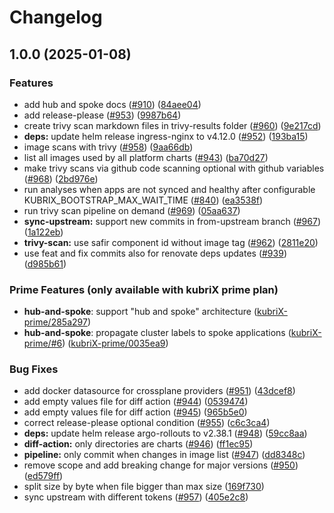 # Changelog

## 1.0.0 (2025-01-08)


### Features

* add hub and spoke docs ([#910](https://github.com/suxess-it/kubriX/issues/910)) ([84aee04](https://github.com/suxess-it/kubriX/commit/84aee04deb4db80cb4d5e51774086b80daa863c8))
* add release-please ([#953](https://github.com/suxess-it/kubriX/issues/953)) ([9987b64](https://github.com/suxess-it/kubriX/commit/9987b644165e4d7e0a05b3cb91d67e6164a37a12))
* create trivy scan markdown files in trivy-results folder ([#960](https://github.com/suxess-it/kubriX/issues/960)) ([9e217cd](https://github.com/suxess-it/kubriX/commit/9e217cd5487895f53019e3d7a0dbbaf47ad35bf9))
* **deps:** update helm release ingress-nginx to v4.12.0 ([#952](https://github.com/suxess-it/kubriX/issues/952)) ([193ba15](https://github.com/suxess-it/kubriX/commit/193ba150b634c231b6ad8cf27caec34e06a42689))
* image scans with trivy ([#958](https://github.com/suxess-it/kubriX/issues/958)) ([9aa66db](https://github.com/suxess-it/kubriX/commit/9aa66db6348bebe509a5e2012222cac8cfec92cc))
* list all images used by all platform charts ([#943](https://github.com/suxess-it/kubriX/issues/943)) ([ba70d27](https://github.com/suxess-it/kubriX/commit/ba70d27dfe4166c6c3b974abef00135fa5a7e574))
* make trivy scans via github code scanning optional with github variables ([#968](https://github.com/suxess-it/kubriX/issues/968)) ([2bd976e](https://github.com/suxess-it/kubriX/commit/2bd976e778848d97bb93a60fdd8b4a2bd80e909d))
* run analyses when apps are not synced and healthy after configurable KUBRIX_BOOTSTRAP_MAX_WAIT_TIME ([#840](https://github.com/suxess-it/kubriX/issues/840)) ([ea3538f](https://github.com/suxess-it/kubriX/commit/ea3538f70e3ef9b9d53210e1087dfabac3a5a567))
* run trivy scan pipeline on demand ([#969](https://github.com/suxess-it/kubriX/issues/969)) ([05aa637](https://github.com/suxess-it/kubriX/commit/05aa637234f2543d07508cb630525fce0fd993b2))
* **sync-upstream:** support new commits in from-upstream branch ([#967](https://github.com/suxess-it/kubriX/issues/967)) ([1a122eb](https://github.com/suxess-it/kubriX/commit/1a122eb5ded2bdda083e413bc8701c322118a00b))
* **trivy-scan:** use safir component id without image tag ([#962](https://github.com/suxess-it/kubriX/issues/962)) ([2811e20](https://github.com/suxess-it/kubriX/commit/2811e20c011fdfd7cbf275711cd563317051a391))
* use feat and fix commits also for renovate deps updates ([#939](https://github.com/suxess-it/kubriX/issues/939)) ([d985b61](https://github.com/suxess-it/kubriX/commit/d985b61aa7399c0ab5dbf96ef0995fa0f4fe5111))

### Prime Features (only available with kubriX prime plan)

* **hub-and-spoke**: support "hub and spoke" architecture ([kubriX-prime/285a297](https://github.com/suxess-it/kubriX-prime/commit/285a29717068a242441dee8f14b568fba3328520))
* **hub-and-spoke**: propagate cluster labels to spoke applications ([kubriX-prime/#6](https://github.com/suxess-it/kubriX-prime/issues/6)) ([kubriX-prime/0035ea9](https://github.com/suxess-it/kubriX-prime/commit/0035ea9b75838efc3f1a7d98f8f60804cb9c7eeb))

### Bug Fixes

* add docker datasource for crossplane providers ([#951](https://github.com/suxess-it/kubriX/issues/951)) ([43dcef8](https://github.com/suxess-it/kubriX/commit/43dcef89e08301584bd6dadcb8210f1bc728d4f6))
* add empty values file for diff action ([#944](https://github.com/suxess-it/kubriX/issues/944)) ([0539474](https://github.com/suxess-it/kubriX/commit/05394747a8f6b3d40051952a183ef59de3a5404e))
* add empty values file for diff action ([#945](https://github.com/suxess-it/kubriX/issues/945)) ([965b5e0](https://github.com/suxess-it/kubriX/commit/965b5e0c279f845a287306b4425f4cc65445df76))
* correct release-please optional condition ([#955](https://github.com/suxess-it/kubriX/issues/955)) ([c6c3ca4](https://github.com/suxess-it/kubriX/commit/c6c3ca4ecd0d6e8f686ce35b85bdfa2e69bf958d))
* **deps:** update helm release argo-rollouts to v2.38.1 ([#948](https://github.com/suxess-it/kubriX/issues/948)) ([59cc8aa](https://github.com/suxess-it/kubriX/commit/59cc8aafdd5779dcdc4ebe8c9eebdf6534e58393))
* **diff-action:** only directories are charts ([#946](https://github.com/suxess-it/kubriX/issues/946)) ([ff1ec95](https://github.com/suxess-it/kubriX/commit/ff1ec95ff1bc20e4a0ed9cd520389b623bb9dc58))
* **pipeline:** only commit when changes in image list ([#947](https://github.com/suxess-it/kubriX/issues/947)) ([dd8348c](https://github.com/suxess-it/kubriX/commit/dd8348c30139ca1282f188263b42a0ac1f69c6f8))
* remove scope and add breaking change for major versions ([#950](https://github.com/suxess-it/kubriX/issues/950)) ([ed579ff](https://github.com/suxess-it/kubriX/commit/ed579ff29c99c59612f911719d08ee81afb4a5be))
* split size by byte when file bigger than max size ([169f730](https://github.com/suxess-it/kubriX/commit/169f730c5cff0f5e0d7f848661a3e653093a482c))
* sync upstream with different tokens ([#957](https://github.com/suxess-it/kubriX/issues/957)) ([405e2c8](https://github.com/suxess-it/kubriX/commit/405e2c836b0ce8abbfb3b3c57e46ef51801034d7))
